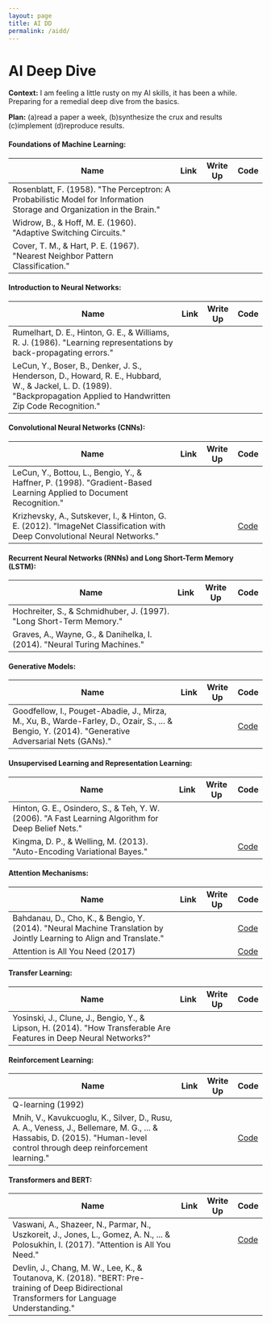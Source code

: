 ```yaml
---
layout: page
title: AI DD
permalink: /aidd/
---
```


# AI Deep Dive

**Context:** I am feeling a little rusty on my AI skills, it has been a while. Preparing for a remedial deep dive from the basics. 

**Plan:** (a)read a paper a week, (b)synthesize the crux and results (c)implement (d)reproduce results.


#### Foundations of Machine Learning:
| Name | Link | Write Up | Code |
|---|---|---|---|
| Rosenblatt, F. (1958). "The Perceptron: A Probabilistic Model for Information Storage and Organization in the Brain." | | | |
| Widrow, B., & Hoff, M. E. (1960). "Adaptive Switching Circuits." | | | |
| Cover, T. M., & Hart, P. E. (1967). "Nearest Neighbor Pattern Classification." | | | |

#### Introduction to Neural Networks:
| Name | Link | Write Up | Code |
|------|------|----------|------|
| Rumelhart, D. E., Hinton, G. E., & Williams, R. J. (1986). "Learning representations by back-propagating errors." | | | |
| LeCun, Y., Boser, B., Denker, J. S., Henderson, D., Howard, R. E., Hubbard, W., & Jackel, L. D. (1989). "Backpropagation Applied to Handwritten Zip Code Recognition." | | | |

#### Convolutional Neural Networks (CNNs):
| Name | Link | Write Up | Code |
|------|------|----------|------|
| LeCun, Y., Bottou, L., Bengio, Y., & Haffner, P. (1998). "Gradient-Based Learning Applied to Document Recognition." | | | |
| Krizhevsky, A., Sutskever, I., & Hinton, G. E. (2012). "ImageNet Classification with Deep Convolutional Neural Networks." | | | [Code](https://github.com/BVLC/caffe/tree/master/models/bvlc_googlenet) |

#### Recurrent Neural Networks (RNNs) and Long Short-Term Memory (LSTM):
| Name | Link | Write Up | Code |
|------|------|----------|------|
| Hochreiter, S., & Schmidhuber, J. (1997). "Long Short-Term Memory." | | | |
| Graves, A., Wayne, G., & Danihelka, I. (2014). "Neural Turing Machines." | | | |

#### Generative Models:
| Name | Link | Write Up | Code |
|------|------|----------|------|
| Goodfellow, I., Pouget-Abadie, J., Mirza, M., Xu, B., Warde-Farley, D., Ozair, S., ... & Bengio, Y. (2014). "Generative Adversarial Nets (GANs)." | | | [Code](https://github.com/goodfeli/adversarial) |

#### Unsupervised Learning and Representation Learning:
| Name | Link | Write Up | Code |
|------|------|----------|------|
| Hinton, G. E., Osindero, S., & Teh, Y. W. (2006). "A Fast Learning Algorithm for Deep Belief Nets." | | | |
| Kingma, D. P., & Welling, M. (2013). "Auto-Encoding Variational Bayes." | | | [Code](https://github.com/dpkingma/nips14-ssl) |

#### Attention Mechanisms:
| Name | Link | Write Up | Code |
|------|------|----------|------|
| Bahdanau, D., Cho, K., & Bengio, Y. (2014). "Neural Machine Translation by Jointly Learning to Align and Translate." | | | [Code](https://github.com/tensorflow/nmt) |
| Attention is All You Need (2017) | | | [Code](https://github.com/tensorflow/tensor2tensor) |

#### Transfer Learning:
| Name | Link | Write Up | Code |
|------|------|----------|------|
| Yosinski, J., Clune, J., Bengio, Y., & Lipson, H. (2014). "How Transferable Are Features in Deep Neural Networks?" | | | |

#### Reinforcement Learning:
| Name | Link | Write Up | Code |
|------|------|----------|------|
| Q-learning (1992) | | | |
| Mnih, V., Kavukcuoglu, K., Silver, D., Rusu, A. A., Veness, J., Bellemare, M. G., ... & Hassabis, D. (2015). "Human-level control through deep reinforcement learning." | | | [Code](https://github.com/berkeleydeeprlcourse/homework) |

#### Transformers and BERT:
| Name | Link | Write Up | Code |
|------|------|----------|------|
| Vaswani, A., Shazeer, N., Parmar, N., Uszkoreit, J., Jones, L., Gomez, A. N., ... & Polosukhin, I. (2017). "Attention is All You Need." | | | [Code](https://github.com/tensorflow/tensor2tensor) |
| Devlin, J., Chang, M. W., Lee, K., & Toutanova, K. (2018). "BERT: Pre-training of Deep Bidirectional Transformers for Language Understanding." | | | |
